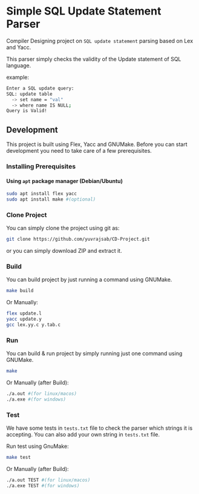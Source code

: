# Simple SQL Update Statement Parser

Compiler Designing project on `SQL update statement` parsing based on Lex and Yacc.

This parser simply checks the validity of the Update statement of SQL language.

example:

```bash
Enter a SQL update query:
SQL: update table
  -> set name = "val"  
  -> where name IS NULL;
Query is Valid!
```

## Development

This project is built using Flex, Yacc and GNUMake.
Before you can start development you need to take care of a few prerequisites.

### Installing Prerequisites

#### Using `apt` package manager (Debian/Ubuntu)

```bash
sudo apt install flex yacc 
sudo apt install make #(optional)
```

### Clone Project

You can simply clone the project using git as:

```bash
git clone https://github.com/yuvrajsab/CD-Project.git
```
or you can simply download ZIP and extract it.

### Build

You can build project by just running a command using GNUMake.

```bash
make build
```

Or Manually:

```bash
flex update.l
yacc update.y
gcc lex.yy.c y.tab.c
```

### Run

You can build & run project by simply running just one command using GNUMake.

```bash
make
```

Or Manually (after Build):

```bash
./a.out #(for linux/macos)
./a.exe #(for windows)
```

### Test

We have some tests in `tests.txt` file to check the parser which strings it is accepting. You can also add your own string in `tests.txt` file.

Run test using GnuMake:

```bash
make test
```

Or Manually (after Build):

```bash
./a.out TEST #(for linux/macos)
./a.exe TEST #(for windows)
```
